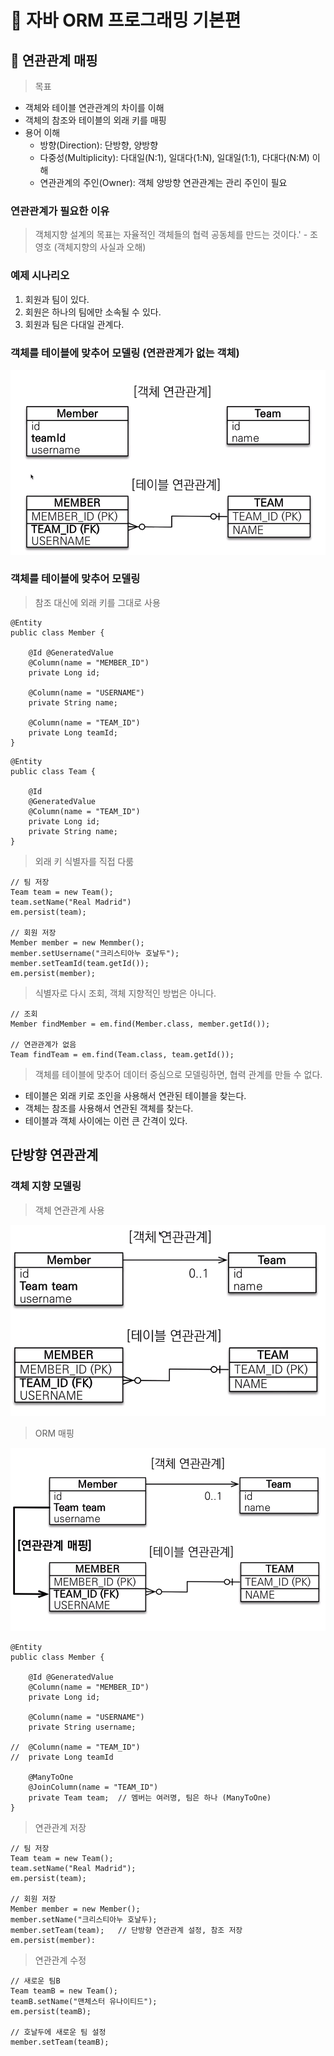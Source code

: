 # :book: 자바 ORM 프로그래밍 기본편 

## :pushpin: 연관관계 매핑

> 목표

- 객체와 테이블 연관관계의 차이를 이해
- 객체의 참조와 테이블의 외래 키를 매핑
- 용어 이해
    - 방향(Direction): 단방향, 양방향
    - 다중성(Multiplicity): 다대일(N:1), 일대다(1:N), 일대일(1:1), 다대다(N:M) 이해
    - 연관관계의 주인(Owner): 객체 양방향 연관관계는 관리 주인이 필요
    

### 연관관계가 필요한 이유

> 객체지향 설계의 목표는 자율적인 객체들의 협력 공동체를 만드는 것이다.' - 조영호 (객체지향의 사실과 오해)


### 예제 시나리오

1. 회원과 팀이 있다.
2. 회원은 하나의 팀에만 소속될 수 있다.
3. 회원과 팀은 다대일 관계다.


### 객체를 테이블에 맞추어 모델링 (연관관계가 없는 객체)

![모델링](./image/모델링.png)



### 객체를 테이블에 맞추어 모델링

> 참조 대신에 외래 키를 그대로 사용 

```
@Entity
public class Member {

    @Id @GeneratedValue
    @Column(name = "MEMBER_ID")
    private Long id;

    @Column(name = "USERNAME")
    private String name;

    @Column(name = "TEAM_ID")
    private Long teamId;
}

```

````
@Entity
public class Team {

    @Id
    @GeneratedValue
    @Column(name = "TEAM_ID")
    private Long id;
    private String name;
}

````

> 외래 키 식별자를 직접 다룸

````
// 팀 저장 
Team team = new Team();
team.setName("Real Madrid")
em.persist(team);

// 회원 저장
Member member = new Memmber();
member.setUsername("크리스티아누 호날두");
member.setTeamId(team.getId());
em.persist(member);
````

> 식별자로 다시 조회, 객체 지향적인 방법은 아니다.

````
// 조회 
Member findMember = em.find(Member.class, member.getId());

// 연관관계가 없음 
Team findTeam = em.find(Team.class, team.getId());
````

> 객체를 테이블에 맞추어 데이터 중심으로 모델링하면, 협력 관계를 만들 수 없다.

- 테이블은 외래 키로 조인을 사용해서 연관된 테이블을 찾는다.
- 객체는 참조를 사용해서 연관된 객체를 찾는다.
- 테이블과 객체 사이에는 이런 큰 간격이 있다.



## 단방향 연관관계


### 객체 지향 모델링

> 객체 연관관계 사용

![객체지향모델링](./image/객체지향모델링.png)

> ORM 매핑

![객체지향모델링2](./image/객체지향모델링2.png)


````
@Entity
public class Member {

    @Id @GeneratedValue
    @Column(name = "MEMBER_ID")
    private Long id;

    @Column(name = "USERNAME")
    private String username;

//  @Column(name = "TEAM_ID")
//  private Long teamId

    @ManyToOne
    @JoinColumn(name = "TEAM_ID")
    private Team team;  // 멤버는 여러명, 팀은 하나 (ManyToOne)
}
````

> 연관관계 저장

````
// 팀 저장
Team team = new Team();
team.setName("Real Madrid");
em.persist(team);

// 회원 저장
Member member = new Member();
member.setName("크리스티아누 호날두);
member.setTeam(team);   // 단방향 연관관계 설정, 참조 저장
em.persist(member):

````

> 연관관계 수정

````
// 새로운 팀B
Team teamB = new Team();
teamB.setName("맨체스터 유나이티드");
em.persist(teamB);

// 호날두에 새로운 팀 설정
member.setTeam(teamB);
````